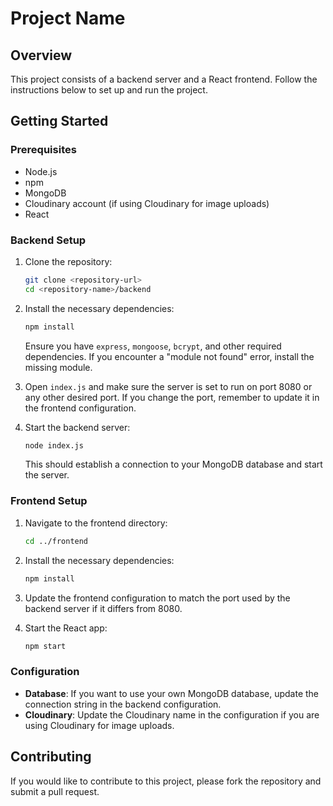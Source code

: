 # Project Name

## Overview

This project consists of a backend server and a React frontend. Follow the instructions below to set up and run the project.

## Getting Started

### Prerequisites

- Node.js
- npm 
- MongoDB
- Cloudinary account (if using Cloudinary for image uploads)
- React

### Backend Setup

1. Clone the repository:

    ```bash
    git clone <repository-url>
    cd <repository-name>/backend
    ```

2. Install the necessary dependencies:

    ```bash
    npm install
    ```

    Ensure you have `express`, `mongoose`, `bcrypt`, and other required dependencies. If you encounter a "module not found" error, install the missing module.

3. Open `index.js` and make sure the server is set to run on port 8080 or any other desired port. If you change the port, remember to update it in the frontend configuration.

4. Start the backend server:

    ```bash
    node index.js
    ```

    This should establish a connection to your MongoDB database and start the server.

### Frontend Setup

1. Navigate to the frontend directory:

    ```bash
    cd ../frontend
    ```

2. Install the necessary dependencies:

    ```bash
    npm install
    ```

3. Update the frontend configuration to match the port used by the backend server if it differs from 8080.

4. Start the React app:

    ```bash
    npm start
    ```

### Configuration

- **Database**: If you want to use your own MongoDB database, update the connection string in the backend configuration.
- **Cloudinary**: Update the Cloudinary name in the configuration if you are using Cloudinary for image uploads.

## Contributing

If you would like to contribute to this project, please fork the repository and submit a pull request.

